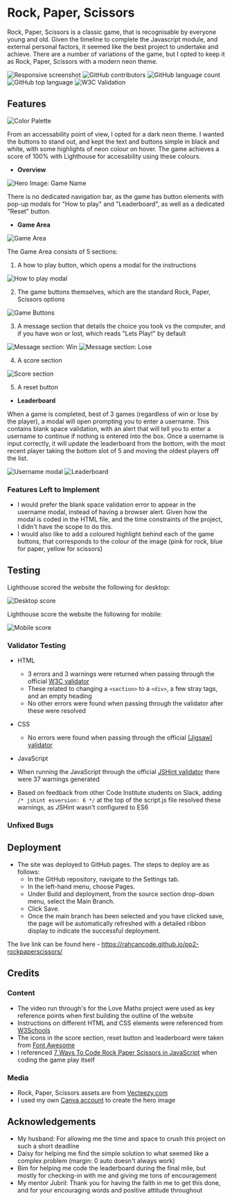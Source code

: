 # Rock, Paper, Scissors

Rock, Paper, Scissors is a classic game, that is recognisable by everyone young and old. Given the timeline to complete the Javascript module, and external personal factors, it seemed like the best project to undertake and achieve. There are a number of variations of the game, but I opted to keep it as Rock, Paper, Scissors with a modern neon theme.

![Responsive screenshot](https://github.com/rahcancode/pp2-rockpaperscissors/blob/main/media/responsive-screenshot.JPG) ![GitHub contributors](https://img.shields.io/github/contributors/rahcancode/pp2-rockpaperscissors) ![GitHub language count](https://img.shields.io/github/languages/count/rahcancode/pp2-rockpaperscissors) ![GitHub top language](https://img.shields.io/github/languages/top/rahcancode/pp2-rockpaperscissors) ![W3C Validation](https://img.shields.io/w3c-validation/default?targetUrl=https%3A%2F%2Frahcancode.github.io%2Fpp2-rockpaperscissorslizardspock%2F)
## Features 

![Color Palette](https://github.com/rahcancode/pp2-rockpaperscissors/blob/main/media/colour-pallette.JPG)

From an accessability point of view, I opted for a dark neon theme. I wanted the buttons to stand out, and kept the text and buttons simple in black and white, with some highlights of neon colour on hover. The game achieves a score of 100% with Lighthouse for accesability using these colours.

- __Overview__

![Hero Image: Game Name](https://github.com/rahcancode/pp2-rockpaperscissors/blob/main/media/hero-image-500.png)

There is no dedicated navigation bar, as the game has button elements with pop-up modals for "How to play" and "Leaderboard", as well as a dedicated "Reset" button.

- __Game Area__

![Game Area](https://github.com/rahcancode/pp2-rockpaperscissors/blob/main/media/game-area.JPG)

The Game Area consists of 5 sections: 
1. A how to play button, which opens a modal for the instructions

![How to play modal](https://github.com/rahcancode/pp2-rockpaperscissors/blob/main/media/play-modal.JPG)

2. The game buttons themselves, which are the standard Rock, Paper, Scissors options

![Game Buttons](https://github.com/rahcancode/pp2-rockpaperscissors/blob/main/media/buttons.JPG)

3. A message section that details the choice you took vs the computer, and if you have won or lost, which reads "Lets Play!" by default

![Message section: Win](https://github.com/rahcancode/pp2-rockpaperscissors/blob/main/media/win.JPG)
![Message section: Lose](https://github.com/rahcancode/pp2-rockpaperscissors/blob/main/media/lose.JPG)

4. A score section

![Score section](https://github.com/rahcancode/pp2-rockpaperscissors/blob/main/media/score.JPG)

5. A reset button 

- __Leaderboard__

When a game is completed, best of 3 games (regardless of win or lose by the player), a modal will open prompting you to enter a username. This contains blank space validation, with an alert that will tell you to enter a username to continue if nothing is entered into the box. Once a username is input correctly, it will update the leaderboard from the bottom, with the most recent player taking the bottom slot of 5 and moving the oldest players off the list.

![Username modal](https://github.com/rahcancode/pp2-rockpaperscissorslizardspock/blob/main/media/username-modal.JPG)
![Leaderboard](https://github.com/rahcancode/pp2-rockpaperscissorslizardspock/blob/main/media/leaderboard.JPG)

### Features Left to Implement

- I would prefer the blank space validation error to appear in the username modal, instead of having a browser alert. Given how the modal is coded in the HTML file, and the time constraints of the project, I didn't have the scope to do this.
- I would also like to add a coloured highlight behind each of the game buttons, that corresponds to the colour of the image (pink for rock, blue for paper, yellow for scissors)

## Testing 

Lighthouse scored the website the following for desktop:

![Desktop score](https://github.com/rahcancode/pp2-rockpaperscissors/blob/main/media/performance-desktop.JPG)

Lighthouse score the website the following for mobile:

![Mobile score](https://github.com/rahcancode/pp2-rockpaperscissors/blob/main/media/performance-mobile.JPG)
### Validator Testing 

- HTML
  - 3 errors and 3 warnings were returned when passing through the official [W3C validator](https://validator.w3.org/nu/?doc=https%3A%2F%2Frahcancode.github.io%2Fpp2-rockpaperscissors%2F)
  - These related to changing a `<section>` to a `<div>`, a few stray tags, and an empty heading
  - No other errors were found when passing through the validator after these were resolved

- CSS
  - No errors were found when passing through the official [(Jigsaw) validator](https://jigsaw.w3.org/css-validator/validator?uri=https%3A%2F%2Frahcancode.github.io%2Fpp2-rockpaperscissors%2F&profile=css3svg&usermedium=all&warning=1&vextwarning=&lang=en)

- JavaScript
- When running the JavaScript through the official [JSHint validator](https://jshint.com/) there were 37 warnings generated
- Based on feedback from other Code Institute students on Slack, adding `/* jshint esversion: 6 */` at the top of the script.js file resolved these warnings, as JSHint wasn't configured to ES6

### Unfixed Bugs

## Deployment

- The site was deployed to GitHub pages. The steps to deploy are as follows: 
  - In the GitHub repository, navigate to the Settings tab. 
  - In the left-hand menu, choose Pages.
  - Under Build and deployment, from the source section drop-down menu, select the Main Branch.
  - Click Save.
  - Once the main branch has been selected and you have clicked save, the page will be automatically refreshed with a detailed ribbon display to indicate the successful deployment. 

The live link can be found here - https://rahcancode.github.io/pp2-rockpaperscissors/
## Credits 
### Content 

- The video run through's for the Love Maths project were used as key reference points when first building the outline of the website
- Instructions on different HTML and CSS elements were referenced from [W3Schools](https://www.w3schools.com/)
- The icons in the score section, reset button and leaderboard were taken from [Font Awesome](https://fontawesome.com/)
- I referenced [7 Ways To Code Rock Paper Scissors in JavaScript](https://betterprogramming.pub/7-ways-to-code-rock-paper-scissors-in-javascript-4189a5e7e535) when coding the game play itself
### Media

- Rock, Paper, Scissors assets are from [Vecteezy.com](https://www.vecteezy.com/vector-art/691497-rock-paper-scissors-neon-icons)
- I used my own [Canva account](https://www.canva.com/design/DAFX3MvwCpI/cZYk6Gs3occ-ZLJXsp6yaA/view?utm_content=DAFX3MvwCpI&utm_campaign=designshare&utm_medium=link2&utm_source=sharebutton) to create the hero image

## Acknowledgements

- My husband: For allowing me the time and space to crush this project on such a short deadline
- Daisy for helping me find the simple solution to what seemed like a complex problem (margin: 0 auto doesn't always work)
- Bim for helping me code the leaderboard during the final mile, but mostly for checking-in with me and giving me tons of encouragement
- My mentor Jubril: Thank you for having the faith in me to get this done, and for your encouraging words and positive attitude throughout


